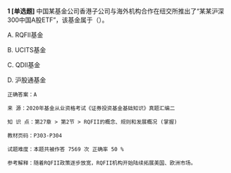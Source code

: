 **1 [单选题]** 中国某基金公司香港子公司与海外机构合作在纽交所推出了“某某沪深300中国A股ETF”，该基金属于（）。

A. RQFII基金

B. UCITS基金&nbsp;

C. QDII基金&nbsp;&nbsp;

D. 沪股通基金

```
正确答案：A

来 源：2020年基金从业资格考试《证券投资基金基础知识》真题汇编二

知 识 点：第27章 > 第2节 > RQFII的概念、规则和发展概况 (掌握)

教材页码：P303-P304

试题难度：本题共被作答 7569 次 正确率 50 %

参考解释：随着RQFII政策逐步放宽，RQFII机构开始陆续拓展美国、欧洲市场。
```

